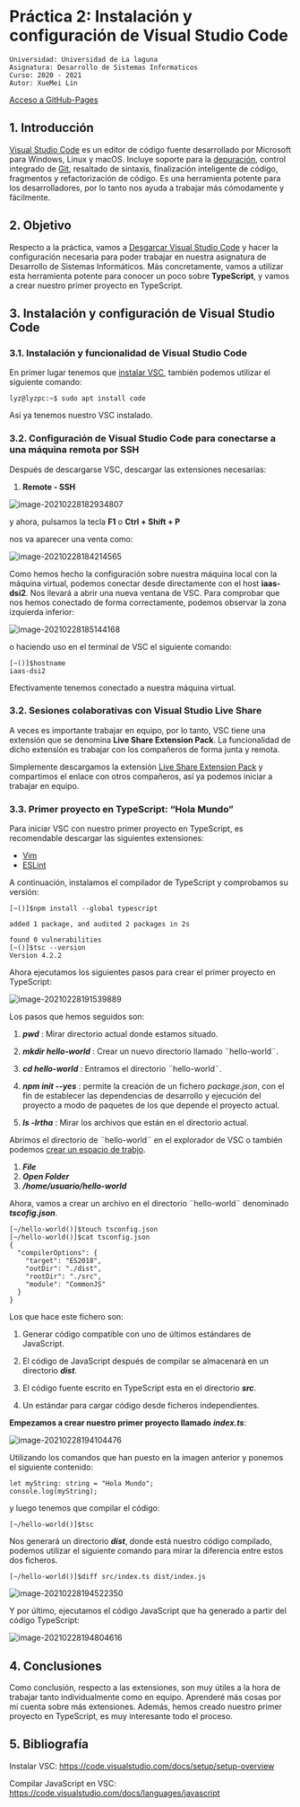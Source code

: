 # Práctica 2: Instalación y configuración de Visual Studio Code

```
Universidad: Universidad de La laguna
Asignatura: Desarrollo de Sistemas Informaticos
Curso: 2020 - 2021
Autor: XueMei Lin
```
[Acceso a GitHub-Pages](https://ull-esit-inf-dsi-2021.github.io/ull-esit-inf-dsi-20-21-prct02-vscode-XueMei-L/)

## 1. Introducción
[Visual Studio Code](https://es.wikipedia.org/wiki/Visual_Studio_Code) es un editor de código fuente desarrollado por Microsoft para Windows, Linux y macOS. Incluye soporte para la [depuración](https://es.wikipedia.org/wiki/Depuración_de_programas), control integrado de [Git](https://es.wikipedia.org/wiki/Git), resaltado de sintaxis, finalización inteligente de código, fragmentos y refactorización de código. Es una herramienta potente para los desarrolladores, por lo tanto nos ayuda a trabajar más cómodamente y fácilmente.

## 2. Objetivo

Respecto a la práctica, vamos a [Desgarcar Visual Studio Code](https://code.visualstudio.com/) y hacer la configuración necesaria para poder trabajar en nuestra asignatura de Desarrollo de Sistemas Informáticos. Más concretamente, vamos a utilizar esta herramienta potente para conocer un poco sobre **TypeScript**, y vamos a crear nuestro primer proyecto en TypeScript.

## 3. Instalación y configuración de Visual Studio Code

### 3.1. Instalación y funcionalidad de Visual Studio Code

En primer lugar tenemos que [instalar VSC](https://code.visualstudio.com/), también podemos utilizar el siguiente comando:

```
lyz@lyzpc:~$ sudo apt install code
```

Así ya tenemos nuestro VSC instalado.

### 3.2. Configuración de Visual Studio Code para conectarse a una máquina remota por SSH

Después de descargarse VSC, descargar las extensiones necesarias:

1. **Remote - SSH**

![image-20210228182934807](imagenes/image-20210228182934807.png) 

y ahora, pulsamos la tecla **F1** o  **Ctrl + Shift + P**

nos va aparecer una venta como:

![image-20210228184214565](imagenes/image-20210228184214565.png)

Como hemos hecho la configuración sobre nuestra máquina local con la máquina virtual, podemos conectar desde directamente con el host **iaas-dsi2**.  Nos llevará a abrir una nueva ventana de VSC. Para comprobar que nos hemos conectado de forma correctamente, podemos observar la zona izquierda inferior:

![image-20210228185144168](imagenes/image-20210228185144168.png)

o haciendo uso en el terminal de VSC el siguiente comando:

```
[~()]$hostname
iaas-dsi2
```

Efectivamente tenemos conectado a nuestra máquina virtual.

### 3.2. Sesiones colaborativas con Visual Studio Live Share

A veces es importante trabajar en equipo, por lo tanto, VSC tiene una extensión que se denomina **Live Share Extension Pack**. La funcionalidad de dicho extensión es trabajar con los compañeros de forma junta y remota. 

Simplemente descargamos la extensión [Live Share Extension Pack](https://marketplace.visualstudio.com/items?itemName=MS-vsliveshare.vsliveshare-pack) y compartimos el enlace con otros compañeros, así ya podemos iniciar a trabajar en equipo.

### 3.3. Primer proyecto en TypeScript: “Hola Mundo”
Para iniciar VSC con nuestro primer proyecto en TypeScript, es recomendable descargar las siguientes extensiones:

* [Vim](https://es.wikipedia.org/wiki/Vim)
* [ESLint](https://lenguajejs.com/javascript/caracteristicas/eslint/) 

A continuación, instalamos el compilador de TypeScript y comprobamos su versión:
```
[~()]$npm install --global typescript

added 1 package, and audited 2 packages in 2s

found 0 vulnerabilities
[~()]$tsc --version
Version 4.2.2
```

Ahora ejecutamos los siguientes pasos para crear el primer proyecto en TypeScript:

![image-20210228191539889](imagenes/image-20210228191539889.png)

Los pasos que hemos seguidos son:

1. ***pwd*** : Mirar directorio actual donde estamos situado.

2. ***mkdir hello-world*** : Crear un nuevo directorio llamado ¨hello-world¨.

3. ***cd hello-world*** : Entramos el directorio ¨hello-world¨.

4. ***npm init --yes*** : permite la creación de un fichero *package.json*, con el fin de establecer las dependencias de desarrollo y ejecución del proyecto a modo de paquetes de los que depende el proyecto actual.

5. ***ls -lrtha*** : Mirar los archivos que están en el directorio actual.

Abrimos el directorio de ¨hello-world¨ en el explorador de VSC o también podemos [crear un espacio de trabjo](https://stackoverflow.com/questions/53308870/how-to-create-a-workspace).
1. ***File***
2. ***Open Folder***
3. ***/home/usuario/hello-world***

Ahora, vamos a crear un archivo en el directorio ¨hello-world¨ denominado ***tscofig.json***.
```
[~/hello-world()]$touch tsconfig.json
[~/hello-world()]$cat tsconfig.json
{
  "compilerOptions": {
    "target": "ES2018",
    "outDir": "./dist",
    "rootDir": "./src",
    "module": "CommonJS"
  }
}
```
Los que hace este fichero son: 

1. Generar código compatible con uno de últimos estándares de JavaScript.

2. El código de JavaScript después de compilar se almacenará en un directorio ***dist***.

3. El código fuente escrito en TypeScript esta en el directorio ***src***.

4. Un estándar para cargar código desde ficheros independientes.

**Empezamos a crear nuestro primer proyecto llamado** ***index.ts***:

![image-20210228194104476](imagenes/image-20210228194104476.png)

Utilizando los comandos que han puesto en la imagen anterior y ponemos el siguiente contenido:
```
let myString: string = "Hola Mundo";
console.log(myString);
```

y luego tenemos que compilar el código:
```
[~/hello-world()]$tsc
```

Nos generará un directorio ***dist***, donde está nuestro código compilado, podemos utilizar el siguiente comando para mirar la diferencia entre estos dos ficheros.
```
[~/hello-world()]$diff src/index.ts dist/index.js
```
![image-20210228194522350](imagenes/image-20210228194522350.png)

Y por último, ejecutamos el código JavaScript que ha generado a partir del código TypeScript:

![image-20210228194804616](imagenes/image-20210228194804616.png)



## 4. Conclusiones

Como conclusión, respecto a las extensiones, son muy útiles a la hora de trabajar tanto individualmente como en equipo. Aprenderé más cosas por mi cuenta sobre más extensiones. Además, hemos creado nuestro primer proyecto en TypeScript, es muy interesante todo el proceso. 



## 5. Bibliografía

Instalar VSC: https://code.visualstudio.com/docs/setup/setup-overview

Compilar JavaScript en VSC: https://code.visualstudio.com/docs/languages/javascript
